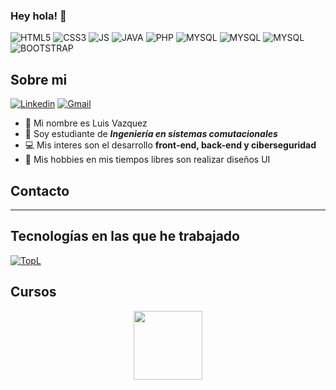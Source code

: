 ### Hey hola! 👋

![HTML5](https://img.shields.io/badge/HTML5-E34F26?style=for-the-badge&logo=html5&logoColor=white) ![CSS3](https://img.shields.io/badge/CSS3-1572B6?style=for-the-badge&logo=css3&logoColor=white) ![JS](https://img.shields.io/badge/JavaScript-323330?style=for-the-badge&logo=javascript&logoColor=F7DF1E) 
![JAVA](	https://img.shields.io/badge/Java-ED8B00?style=for-the-badge&logo=java&logoColor=white) ![PHP](https://img.shields.io/badge/PHP-777BB4?style=for-the-badge&logo=php&logoColor=white)
![MYSQL](https://img.shields.io/badge/MySQL-00000F?style=for-the-badge&logo=mysql&logoColor=white)
![MYSQL](https://img.shields.io/badge/Microsoft_SQL_Server-CC2927?style=for-the-badge&logo=microsoft-sql-server&logoColor=white)
![MYSQL](https://img.shields.io/badge/Git-E34F26?style=for-the-badge&logo=git&logoColor=white)
![BOOTSTRAP](https://img.shields.io/badge/Bootstrap-563D7C?style=for-the-badge&logo=bootstrap&logoColor=white)


## Sobre mi
[![Linkedin](https://img.shields.io/badge/LinkedIn-0077B5?style=for-the-badge&logo=linkedin&logoColor=white)](https://www.linkedin.com/in/luis-angel-vazquez-carrillo-a89857181/) [![Gmail](https://img.shields.io/badge/Gmail-D14836?style=for-the-badge&logo=gmail&logoColor=white)](https://www.linkedin.com/in/luis-angel-vazquez-carrillo-a89857181/)
- :man: Mi nombre es Luis Vazquez
- :notebook: Soy estudiante de **_Ingeniería en sistemas comutacionales_** 
- :computer: Mis interes son el desarrollo **front-end, back-end y ciberseguridad** 
- :art: Mis hobbies en mis tiempos libres son realizar diseños UI 
## Contacto

- - -
## Tecnologías en las que he trabajado
[![TopL](https://github-readme-stats.vercel.app/api/top-langs/?username=LuvazAng&layout=compact)](https://github.com/LuvazAng/github-readme-stats)

## Cursos
<div align="center">    
<a href="https://app.aluracursos.com/program/certificate/68d30cda-a93d-4dd2-9407-1cd12bebdb83" target="_blank"><img aling="center" width="110" height="110" src="https://user-images.githubusercontent.com/23409026/219407470-9262958a-1624-49be-b014-047eeef334b8.png">
</di
